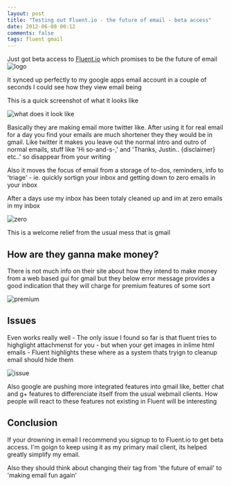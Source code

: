 ```yaml
---
layout: post
title: "Testing out Fluent.io - the future of email - beta access"
date: 2012-06-08 00:12
comments: false
tags: fluent gmail
---
```

Just got beta access to [Fluent.io](http://fluent.io) which promises to be the future of email
![logo](http://i.minus.com/ibs7Rwy17ky8YH.png)

It synced up perfectly to my google apps email account in a couple of seconds I could see how they view email being

This is a quick screenshot of what it looks like

![what does it look like](http://i.minus.com/iMuxbIBl2VblG.png)

Basically they are making email more twitter like.  After using it for real email for a day you find your emails are much 
shortener they they would be in gmail. Like twitter it makes you leave out the normal intro and outro of normal emails,
stuff like 'Hi so-and-s-,' and 'Thanks, Justin.. {disclaimer} etc..' so disappear from your writing

Also it moves the focus of email from a storage of to-dos, reminders, info to 'triage' - 
ie. quickly sortign your inbox and getting down to zero emails in your inbox

After a days use my inbox has been totaly cleaned up and im at zero emails in my inbox

![zero](http://i.minus.com/iYLVxqGZthpQg.png)

This is a welcome relief from the usual mess that is gmail 


How are they ganna make money?
---
There is not much info on their site about how they intend to make money from a web based gui for gmail but they below error message
provides a good indication that they will charge for premium features of some sort

![premium](http://i.minus.com/ib2tpNv7P6SyMl.png)

Issues
---

Even works really well - The only issue I found so far is that fluent tries to highglight attachmenst for you - but when your get images 
in inlime html emails - Fluent highlights these where as a system thats tryign to cleanup email should hide them

![issue](http://i.minus.com/ibiVjtVFuE1IRN.png)

Also google are pushing more integrated features into gmail like, better chat and g+ features to differenciate itself from the usual webmail 
clients. How people will react to these features not existing in Fluent will be interesting

Conclusion
---
If your drowning in email I recommend you signup to to Fluent.io to get beta access. 
I'm goign to keep using it as my primary mail client, its helped greatly simplify my email.

Also they should think about changing their tag from 'the future of email' to 'making email fun again'
